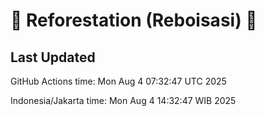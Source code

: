 
# 🌳 Reforestation (Reboisasi) 🌲

## Last Updated

GitHub Actions time: Mon Aug  4 07:32:47 UTC 2025

Indonesia/Jakarta time: Mon Aug  4 14:32:47 WIB 2025
